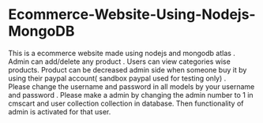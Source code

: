 # Ecommerce-Website-Using-Nodejs-MongoDB
This is a ecommerce website made using nodejs and mongodb atlas . Admin can add/delete any product .
Users can view categories wise products.
Product can be decreased admin side when someone buy it by using their paypal account( sandbox paypal used for testing only) .   
Please change the username and password in all models by your username and password . 
Please make a admin by changing the admin number to 1 in cmscart and user collection collection in database. Then functionality of admin is activated for that user.



